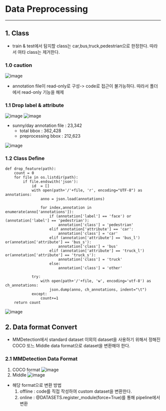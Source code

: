 # Data Preprocessing
---
## 1. Class
- train & test에서 탐지할 class는 car,bus,truck,pedestrian으로 한정한다. 따라서 여타 class는 제거한다.
### 1.0 caution
![image](https://user-images.githubusercontent.com/91417254/206917544-60ad22f6-7044-41a9-917a-41d7cdcfb6e4.png)
-  annotation file이 read-only로 구성-> code로 접근이 불가능하다. 따라서 폴더에서 read-only 기능을 해제

### 1.1 Drop label & attribute
![image](https://user-images.githubusercontent.com/91417254/206917584-89652f43-c68e-4a02-a343-310ad7d1c337.png)
![image](https://user-images.githubusercontent.com/91417254/206917589-b9b2d0aa-5557-48dd-b763-953e0f5e99e5.png)
- sunny/day annotation file : 23,342
  - total bbox : 362,428
  - preprocessing bbox : 212,623
  
![image](https://user-images.githubusercontent.com/91417254/206917692-41f2cc18-a69c-491c-9ffa-6d490590336c.png)
### 1.2 Class Define
```
def drop_feature(path):
    count = 0
    for file in os.listdir(path):
        if file.endswith('json'):
            id  = []
            with open(path+'/'+file, 'r', encoding="UTF-8") as annotations:
                anno = json.load(annotations)

                for index,annotation in enumerate(anno['annotations']):
                    if (annotation['label'] == 'face') or (annotation['label'] == 'pedestrian'):
                        annotation['class'] = 'pedestrian'
                    elif annotation['attribute'] == 'car':
                        annotation['class'] = 'car'
                    elif (annotation['attribute'] == 'bus_l') or(annotation['attribute'] == 'bus_s'):
                        annotation['class'] = 'bus'
                    elif (annotation['attribute'] == 'truck_l') or(annotation['attribute'] == 'truck_s'):
                        annotation['class'] = 'truck'
                    else:
                        annotation['class'] = 'other'
                   
            try:
                with open(path+'/'+file, 'w', encoding='utf-8') as ch_annotations:
                    json.dump(anno, ch_annotations, indent="\t")
            except:
                count+=1
    return count
```
![image](https://user-images.githubusercontent.com/91417254/206917868-362aae38-aa60-4df2-98ae-5abd9958920c.png)


## 2. Data format Convert
- MMDetection에서 standard dataset 이외의 dataset을 사용하기 위해서 정해진 COCO 또느 Middle data format으로 dataset을 변환해야 한다.
### 2.1 MMDetection Data Format
  1. COCO format
  ![image](https://user-images.githubusercontent.com/91417254/206921407-4e6b1935-f589-4be4-b7ff-a026bee18162.png)
  2. Middle
  ![image](https://user-images.githubusercontent.com/91417254/206921460-c06b22eb-7b0d-4e24-bccb-af088c85904b.png)
  
  - 해당 format으로 변환 방법
    1. offline : code를 직접 작성하여 custom dataset을 변환한다.
    2. online : @DATASETS.register_module(force=True)를 통해 pipeline에서 변환

